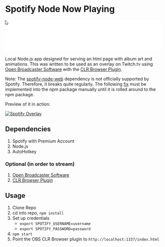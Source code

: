 # Spotify Node Now Playing

![Image](img/preview.gif)

Local Node.js app designed for serving an html page with album art and animations.  This was written to be used as an overlay on Twitch.tv using [Open Broadcaster Software](https://obsproject.com/) with the [CLR Browser Plugin](https://obsproject.com/forum/resources/clr-browser-source-plugin.22/).

Note: The [spotify-node-web](https://github.com/TooTallNate/node-spotify-web) dependency is not officially supported by Spotify. Therefore, it breaks quite regularly. The following [fix](https://github.com/TooTallNate/node-spotify-web/issues/87) must be implemented into the npm package manually until it is rolled around to the npm package.

Preview of it in action:

[![Spotify Overlay](http://img.youtube.com/vi/3AQ2ZLvIwDw/0.jpg)](https://www.youtube.com/watch?v=3AQ2ZLvIwDw)

## Dependencies

1. Spotify with Premium Account
2. Node.js
3. AutoHotkey

### Optional (in order to stream)

1. [Open Broadcaster Software](https://obsproject.com/)
2. [CLR Browser Plugin](https://obsproject.com/forum/resources/clr-browser-source-plugin.22/)

## Usage

1. Clone Repo
2. cd into repo, `npm install`
3. Set up credentials
    - `export SPOTIFY_USERNAME=username`
    - `export SPOTIFY_PASSWORD=password`
4. `npm start`
5. Point the OBS CLR Browser plugin to `http://localhost:1337/index.html`